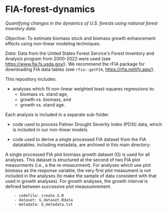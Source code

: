 # FIA-forest-dynamics

*Quantifying changes in the dynamics of U.S. forests using national forest inventory data*

*Objective*:  To estimate biomass stock and biomass growth enhancement effects using non-linear modeling techniques. 

*Data*:  Data from the United States Forest Service's Forest Inventory and Analysis program from 2000-2022 were used (see https://www.fia.fs.usda.gov/).
We recommend the rFIA package for downloading FIA data tables (see `rfia::getFIA`, https://rfia.netlify.app/).

This repository includes: 

* analyses which fit non-linear weighted least-squares regressions to: 
    - biomass vs. stand age, 
    - growth vs. biomass, and 
    - growth vs. stand age.

Each analysis is included in a separate sub-folder.


* code used to process Palmer Drought Severity Index (PDSI) data, which is included in our non-linear models.
 
 
* code used to derive a single processed FIA dataset from the FIA datatables. including metadata, are archived in this main directory:

A single processed FIA plot biomass growth dataset (G) is used for all analyses.  This dataset is structured at the second of two FIA plot measurments (i.e., a the re-measurment).  For analyses which use plot biomass as the response variable, the very first plot measument is not included in the analyses (to make the sample of data consistent with that used in growth analyses).  For growth analyses, the growth interval is defined between successive plot meausumrement.  

        - codefile: create_G.R
        - dataset: G_dataset.Rdata
        - metadata: G_metadata.txt
